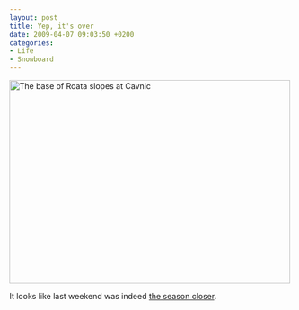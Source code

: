 ```yaml
---
layout: post
title: Yep, it's over
date: 2009-04-07 09:03:50 +0200
categories:
- Life
- Snowboard
---
```

<img src="http://www.rusiczki.net/wp-content/uploads/2009/04/cavnic-roata-the-end-2009.jpg" alt="The base of Roata slopes at Cavnic" title="The base of Roata slopes at Cavnic" width="500" height="362" class="alignnone size-full wp-image-682"/>

It looks like last weekend was indeed <a href="http://www.rusiczki.net/2009/04/05/2008-2009-winter-season/">the season closer</a>.

